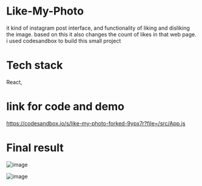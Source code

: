 # Like-My-Photo
it kind of instagram post interface, and functionality of liking and disliking the image. based on this it also changes the count of likes in that web page. i used codesandbox to build this small project

# Tech stack 
React, 

# link for code and demo
https://codesandbox.io/s/like-my-photo-forked-9ypx7r?file=/src/App.js

# Final result
![image](https://github.com/virupaksha-b-m/Like-My-Photo/assets/91652877/48706b40-8026-43c1-beea-416908710b45)

![image](https://github.com/virupaksha-b-m/Like-My-Photo/assets/91652877/efe98797-3241-4083-97af-551e6b7c2775)
